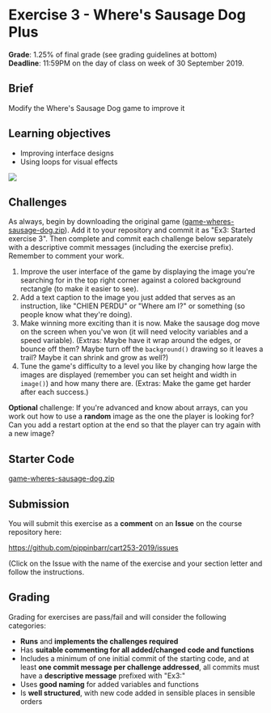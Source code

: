 # Exercise 3 - Where's Sausage Dog Plus

__Grade__: 1.25% of final grade (see grading guidelines at bottom)  
__Deadline__: 11:59PM on the day of class on week of 30 September 2019.

## Brief

Modify the Where's Sausage Dog game to improve it

## Learning objectives

- Improving interface designs
- Using loops for visual effects

![](images/exercise-3.png)

## Challenges

As always, begin by downloading the original game ([game-wheres-sausage-dog.zip](../games/game-wheres-sausage-dog.zip)). Add it to your repository and commit it as "Ex3: Started exercise 3". Then complete and commit each challenge below separately with a descriptive commit messages (including the exercise prefix). Remember to comment your work.

1. Improve the user interface of the game by displaying the image you're searching for in the top right corner against a colored background rectangle (to make it easier to see).
2. Add a text caption to the image you just added that serves as an instruction, like "CHIEN PERDU" or "Where am I?" or something (so people know what they're doing).
3. Make winning more exciting than it is now. Make the sausage dog move on the screen when you've won (it will need velocity variables and a speed variable). (Extras: Maybe have it wrap around the edges, or bounce off them? Maybe turn off the `background()` drawing so it leaves a trail? Maybe it can shrink and grow as well?)
4. Tune the game's difficulty to a level you like by changing how large the images are displayed (remember you can set height and width in `image()`) and how many there are. (Extras: Make the game get harder after each success.)

__Optional__ challenge: If you're advanced and know about arrays, can you work out how to use a __random__ image as the one the player is looking for? Can you add a restart option at the end so that the player can try again with a new image?


## Starter Code

[game-wheres-sausage-dog.zip](../games/game-wheres-sausage-dog.zip)


## Submission

You will submit this exercise as a __comment__ on an __Issue__ on the course repository here:

https://github.com/pippinbarr/cart253-2019/issues

(Click on the Issue with the name of the exercise and your section letter and follow the instructions.


## Grading

Grading for exercises are pass/fail and will consider the following categories:

- __Runs__ and __implements the challenges required__
- Has __suitable commenting for all added/changed code and functions__
- Includes a minimum of one initial commit of the starting code, and at least __one commit message per challenge addressed__, all commits must have a __descriptive message__ prefixed with "Ex3:"
- Uses __good naming__ for added variables and functions
- Is __well structured__, with new code added in sensible places in sensible orders
